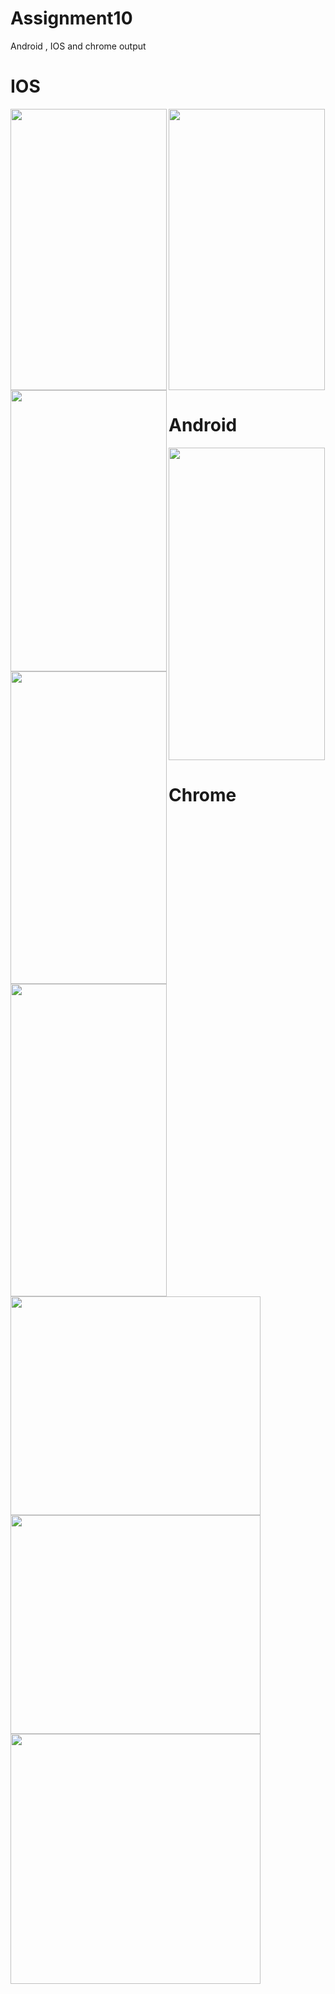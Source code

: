 # Assignment10

Android , IOS and chrome output

# IOS

<img src="https://user-images.githubusercontent.com/89914356/134486060-22e36f79-a7fa-4493-9c07-94a454981246.png" align="left" height="450" width="250">
<img src="https://user-images.githubusercontent.com/89914356/134485806-918d5adc-3863-4203-8f64-3c0580fe76b4.png" align="left" height="450" width="250">
<img src="https://user-images.githubusercontent.com/89914356/134485808-2cf93528-3005-4920-b847-4f0166a926c8.png"  height="450" width="250">

# Android

<img src="https://user-images.githubusercontent.com/89914356/134486845-10ba7bc6-ea99-4b80-aab0-b22f142a82c7.png" align="left" height="500" width="250">
<img src="https://user-images.githubusercontent.com/89914356/134486851-1926aa45-baac-477a-b137-6280eaa9b24c.png" align="left" height="500" width="250">
<img src="https://user-images.githubusercontent.com/89914356/134486853-3ec613e2-6ac3-43a0-b49f-53554e4a84fb.png" height="500" width="250">

# Chrome

<img src="https://user-images.githubusercontent.com/89914356/134487305-a5a70132-f28b-4591-a3a7-751daec23d3e.png" align="left" width="400" height="350">
<img src="https://user-images.githubusercontent.com/89914356/134487310-b679834a-e0ed-4bee-b1c5-cfdfdb889e5d.png" align="left" width="400" height="350">
<img src="https://user-images.githubusercontent.com/89914356/134487311-ae4b0e82-0ab0-4b26-a0ce-9e70f805e3a6.png" width="400" height="400">


